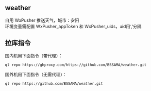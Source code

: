 ## weather
自用 WxPusher 推送天气，城市：安阳       
环境变量需配置 WxPusher_appToken 和 WxPusher_uids，uid用‘,’分隔
## 拉库指令

国内机用下面指令（带代理）：

```
ql repo https://ghproxy.com/https://github.com/BSSAMA/weather.git

```

国外机用下面指令（无需代理）：

```
ql repo https://github.com/BSSAMA/weather.git

```

